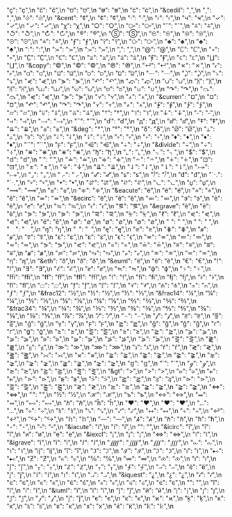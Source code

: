   \"&ccedil;\": \"ç\",\n      \"&ccirc;\": \"ĉ\",\n      \"&ccups;\": \"⩌\",\n      \"&ccupssm;\": \"⩐\",\n      \"&cdot;\": \"ċ\",\n      \"&cedil\": \"¸\",\n      \"&cedil;\": \"¸\",\n      \"&cemptyv;\": \"⦲\",\n      \"&cent\": \"¢\",\n      \"&cent;\": \"¢\",\n      \"&centerdot;\": \"·\",\n      \"&cfr;\": \"𝔠\",\n      \"&chcy;\": \"ч\",\n      \"&check;\": \"✓\",\n      \"&checkmark;\": \"✓\",\n      \"&chi;\": \"χ\",\n      \"&cir;\": \"○\",\n      \"&cirE;\": \"⧃\",\n      \"&circ;\": \"ˆ\",\n      \"&circeq;\": \"≗\",\n      \"&circlearrowleft;\": \"↺\",\n      \"&circlearrowright;\": \"↻\",\n      \"&circledR;\": \"®\",\n      \"&circledS;\": \"Ⓢ\",\n      \"&circledast;\": \"⊛\",\n      \"&circledcirc;\": \"⊚\",\n      \"&circleddash;\": \"⊝\",\n      \"&cire;\": \"≗\",\n      \"&cirfnint;\": \"⨐\",\n      \"&cirmid;\": \"⫯\",\n      \"&cirscir;\": \"⧂\",\n      \"&clubs;\": \"♣\",\n      \"&clubsuit;\": \"♣\",\n      \"&colon;\": \":\",\n      \"&colone;\": \"≔\",\n      \"&coloneq;\": \"≔\",\n      \"&comma;\": \",\",\n      \"&commat;\": \"@\",\n      \"&comp;\": \"∁\",\n      \"&compfn;\": \"∘\",\n      \"&complement;\": \"∁\",\n      \"&complexes;\": \"ℂ\",\n      \"&cong;\": \"≅\",\n      \"&congdot;\": \"⩭\",\n      \"&conint;\": \"∮\",\n      \"&copf;\": \"𝕔\",\n      \"&coprod;\": \"∐\",\n      \"&copy\": \"©\",\n      \"&copy;\": \"©\",\n      \"&copysr;\": \"℗\",\n      \"&crarr;\": \"↵\",\n      \"&cross;\": \"✗\",\n      \"&cscr;\": \"𝒸\",\n      \"&csub;\": \"⫏\",\n      \"&csube;\": \"⫑\",\n      \"&csup;\": \"⫐\",\n      \"&csupe;\": \"⫒\",\n      \"&ctdot;\": \"⋯\",\n      \"&cudarrl;\": \"⤸\",\n      \"&cudarrr;\": \"⤵\",\n      \"&cuepr;\": \"⋞\",\n      \"&cuesc;\": \"⋟\",\n      \"&cularr;\": \"↶\",\n      \"&cularrp;\": \"⤽\",\n      \"&cup;\": \"∪\",\n      \"&cupbrcap;\": \"⩈\",\n      \"&cupcap;\": \"⩆\",\n      \"&cupcup;\": \"⩊\",\n      \"&cupdot;\": \"⊍\",\n      \"&cupor;\": \"⩅\",\n      \"&cups;\": \"∪︀\",\n      \"&curarr;\": \"↷\",\n      \"&curarrm;\": \"⤼\",\n      \"&curlyeqprec;\": \"⋞\",\n      \"&curlyeqsucc;\": \"⋟\",\n      \"&curlyvee;\": \"⋎\",\n      \"&curlywedge;\": \"⋏\",\n      \"&curren\": \"¤\",\n      \"&curren;\": \"¤\",\n      \"&curvearrowleft;\": \"↶\",\n      \"&curvearrowright;\": \"↷\",\n      \"&cuvee;\": \"⋎\",\n      \"&cuwed;\": \"⋏\",\n      \"&cwconint;\": \"∲\",\n      \"&cwint;\": \"∱\",\n      \"&cylcty;\": \"⌭\",\n      \"&dArr;\": \"⇓\",\n      \"&dHar;\": \"⥥\",\n      \"&dagger;\": \"†\",\n      \"&daleth;\": \"ℸ\",\n      \"&darr;\": \"↓\",\n      \"&dash;\": \"‐\",\n      \"&dashv;\": \"⊣\",\n      \"&dbkarow;\": \"⤏\",\n      \"&dblac;\": \"˝\",\n      \"&dcaron;\": \"ď\",\n      \"&dcy;\": \"д\",\n      \"&dd;\": \"ⅆ\",\n      \"&ddagger;\": \"‡\",\n      \"&ddarr;\": \"⇊\",\n      \"&ddotseq;\": \"⩷\",\n      \"&deg\": \"°\",\n      \"&deg;\": \"°\",\n      \"&delta;\": \"δ\",\n      \"&demptyv;\": \"⦱\",\n      \"&dfisht;\": \"⥿\",\n      \"&dfr;\": \"𝔡\",\n      \"&dharl;\": \"⇃\",\n      \"&dharr;\": \"⇂\",\n      \"&diam;\": \"⋄\",\n      \"&diamond;\": \"⋄\",\n      \"&diamondsuit;\": \"♦\",\n      \"&diams;\": \"♦\",\n      \"&die;\": \"¨\",\n      \"&digamma;\": \"ϝ\",\n      \"&disin;\": \"⋲\",\n      \"&div;\": \"÷\",\n      \"&divide\": \"÷\",\n      \"&divide;\": \"÷\",\n      \"&divideontimes;\": \"⋇\",\n      \"&divonx;\": \"⋇\",\n      \"&djcy;\": \"ђ\",\n      \"&dlcorn;\": \"⌞\",\n      \"&dlcrop;\": \"⌍\",\n      \"&dollar;\": \"$\",\n      \"&dopf;\": \"𝕕\",\n      \"&dot;\": \"˙\",\n      \"&doteq;\": \"≐\",\n      \"&doteqdot;\": \"≑\",\n      \"&dotminus;\": \"∸\",\n      \"&dotplus;\": \"∔\",\n      \"&dotsquare;\": \"⊡\",\n      \"&doublebarwedge;\": \"⌆\",\n      \"&downarrow;\": \"↓\",\n      \"&downdownarrows;\": \"⇊\",\n      \"&downharpoonleft;\": \"⇃\",\n      \"&downharpoonright;\": \"⇂\",\n      \"&drbkarow;\": \"⤐\",\n      \"&drcorn;\": \"⌟\",\n      \"&drcrop;\": \"⌌\",\n      \"&dscr;\": \"𝒹\",\n      \"&dscy;\": \"ѕ\",\n      \"&dsol;\": \"⧶\",\n      \"&dstrok;\": \"đ\",\n      \"&dtdot;\": \"⋱\",\n      \"&dtri;\": \"▿\",\n      \"&dtrif;\": \"▾\",\n      \"&duarr;\": \"⇵\",\n      \"&duhar;\": \"⥯\",\n      \"&dwangle;\": \"⦦\",\n      \"&dzcy;\": \"џ\",\n      \"&dzigrarr;\": \"⟿\",\n      \"&eDDot;\": \"⩷\",\n      \"&eDot;\": \"≑\",\n      \"&eacute\": \"é\",\n      \"&eacute;\": \"é\",\n      \"&easter;\": \"⩮\",\n      \"&ecaron;\": \"ě\",\n      \"&ecir;\": \"≖\",\n      \"&ecirc\": \"ê\",\n      \"&ecirc;\": \"ê\",\n      \"&ecolon;\": \"≕\",\n      \"&ecy;\": \"э\",\n      \"&edot;\": \"ė\",\n      \"&ee;\": \"ⅇ\",\n      \"&efDot;\": \"≒\",\n      \"&efr;\": \"𝔢\",\n      \"&eg;\": \"⪚\",\n      \"&egrave\": \"è\",\n      \"&egrave;\": \"è\",\n      \"&egs;\": \"⪖\",\n      \"&egsdot;\": \"⪘\",\n      \"&el;\": \"⪙\",\n      \"&elinters;\": \"⏧\",\n      \"&ell;\": \"ℓ\",\n      \"&els;\": \"⪕\",\n      \"&elsdot;\": \"⪗\",\n      \"&emacr;\": \"ē\",\n      \"&empty;\": \"∅\",\n      \"&emptyset;\": \"∅\",\n      \"&emptyv;\": \"∅\",\n      \"&emsp13;\": \" \",\n      \"&emsp14;\": \" \",\n      \"&emsp;\": \" \",\n      \"&eng;\": \"ŋ\",\n      \"&ensp;\": \" \",\n      \"&eogon;\": \"ę\",\n      \"&eopf;\": \"𝕖\",\n      \"&epar;\": \"⋕\",\n      \"&eparsl;\": \"⧣\",\n      \"&eplus;\": \"⩱\",\n      \"&epsi;\": \"ε\",\n      \"&epsilon;\": \"ε\",\n      \"&epsiv;\": \"ϵ\",\n      \"&eqcirc;\": \"≖\",\n      \"&eqcolon;\": \"≕\",\n      \"&eqsim;\": \"≂\",\n      \"&eqslantgtr;\": \"⪖\",\n      \"&eqslantless;\": \"⪕\",\n      \"&equals;\": \"=\",\n      \"&equest;\": \"≟\",\n      \"&equiv;\": \"≡\",\n      \"&equivDD;\": \"⩸\",\n      \"&eqvparsl;\": \"⧥\",\n      \"&erDot;\": \"≓\",\n      \"&erarr;\": \"⥱\",\n      \"&escr;\": \"ℯ\",\n      \"&esdot;\": \"≐\",\n      \"&esim;\": \"≂\",\n      \"&eta;\": \"η\",\n      \"&eth\": \"ð\",\n      \"&eth;\": \"ð\",\n      \"&euml\": \"ë\",\n      \"&euml;\": \"ë\",\n      \"&euro;\": \"€\",\n      \"&excl;\": \"!\",\n      \"&exist;\": \"∃\",\n      \"&expectation;\": \"ℰ\",\n      \"&exponentiale;\": \"ⅇ\",\n      \"&fallingdotseq;\": \"≒\",\n      \"&fcy;\": \"ф\",\n      \"&female;\": \"♀\",\n      \"&ffilig;\": \"ﬃ\",\n      \"&fflig;\": \"ﬀ\",\n      \"&ffllig;\": \"ﬄ\",\n      \"&ffr;\": \"𝔣\",\n      \"&filig;\": \"ﬁ\",\n      \"&fjlig;\": \"fj\",\n      \"&flat;\": \"♭\",\n      \"&fllig;\": \"ﬂ\",\n      \"&fltns;\": \"▱\",\n      \"&fnof;\": \"ƒ\",\n      \"&fopf;\": \"𝕗\",\n      \"&forall;\": \"∀\",\n      \"&fork;\": \"⋔\",\n      \"&forkv;\": \"⫙\",\n      \"&fpartint;\": \"⨍\",\n      \"&frac12\": \"½\",\n      \"&frac12;\": \"½\",\n      \"&frac13;\": \"⅓\",\n      \"&frac14\": \"¼\",\n      \"&frac14;\": \"¼\",\n      \"&frac15;\": \"⅕\",\n      \"&frac16;\": \"⅙\",\n      \"&frac18;\": \"⅛\",\n      \"&frac23;\": \"⅔\",\n      \"&frac25;\": \"⅖\",\n      \"&frac34\": \"¾\",\n      \"&frac34;\": \"¾\",\n      \"&frac35;\": \"⅗\",\n      \"&frac38;\": \"⅜\",\n      \"&frac45;\": \"⅘\",\n      \"&frac56;\": \"⅚\",\n      \"&frac58;\": \"⅝\",\n      \"&frac78;\": \"⅞\",\n      \"&frasl;\": \"⁄\",\n      \"&frown;\": \"⌢\",\n      \"&fscr;\": \"𝒻\",\n      \"&gE;\": \"≧\",\n      \"&gEl;\": \"⪌\",\n      \"&gacute;\": \"ǵ\",\n      \"&gamma;\": \"γ\",\n      \"&gammad;\": \"ϝ\",\n      \"&gap;\": \"⪆\",\n      \"&gbreve;\": \"ğ\",\n      \"&gcirc;\": \"ĝ\",\n      \"&gcy;\": \"г\",\n      \"&gdot;\": \"ġ\",\n      \"&ge;\": \"≥\",\n      \"&gel;\": \"⋛\",\n      \"&geq;\": \"≥\",\n      \"&geqq;\": \"≧\",\n      \"&geqslant;\": \"⩾\",\n      \"&ges;\": \"⩾\",\n      \"&gescc;\": \"⪩\",\n      \"&gesdot;\": \"⪀\",\n      \"&gesdoto;\": \"⪂\",\n      \"&gesdotol;\": \"⪄\",\n      \"&gesl;\": \"⋛︀\",\n      \"&gesles;\": \"⪔\",\n      \"&gfr;\": \"𝔤\",\n      \"&gg;\": \"≫\",\n      \"&ggg;\": \"⋙\",\n      \"&gimel;\": \"ℷ\",\n      \"&gjcy;\": \"ѓ\",\n      \"&gl;\": \"≷\",\n      \"&glE;\": \"⪒\",\n      \"&gla;\": \"⪥\",\n      \"&glj;\": \"⪤\",\n      \"&gnE;\": \"≩\",\n      \"&gnap;\": \"⪊\",\n      \"&gnapprox;\": \"⪊\",\n      \"&gne;\": \"⪈\",\n      \"&gneq;\": \"⪈\",\n      \"&gneqq;\": \"≩\",\n      \"&gnsim;\": \"⋧\",\n      \"&gopf;\": \"𝕘\",\n      \"&grave;\": \"`\",\n      \"&gscr;\": \"ℊ\",\n      \"&gsim;\": \"≳\",\n      \"&gsime;\": \"⪎\",\n      \"&gsiml;\": \"⪐\",\n      \"&gt\": \">\",\n      \"&gt;\": \">\",\n      \"&gtcc;\": \"⪧\",\n      \"&gtcir;\": \"⩺\",\n      \"&gtdot;\": \"⋗\",\n      \"&gtlPar;\": \"⦕\",\n      \"&gtquest;\": \"⩼\",\n      \"&gtrapprox;\": \"⪆\",\n      \"&gtrarr;\": \"⥸\",\n      \"&gtrdot;\": \"⋗\",\n      \"&gtreqless;\": \"⋛\",\n      \"&gtreqqless;\": \"⪌\",\n      \"&gtrless;\": \"≷\",\n      \"&gtrsim;\": \"≳\",\n      \"&gvertneqq;\": \"≩︀\",\n      \"&gvnE;\": \"≩︀\",\n      \"&hArr;\": \"⇔\",\n      \"&hairsp;\": \" \",\n      \"&half;\": \"½\",\n      \"&hamilt;\": \"ℋ\",\n      \"&hardcy;\": \"ъ\",\n      \"&harr;\": \"↔\",\n      \"&harrcir;\": \"⥈\",\n      \"&harrw;\": \"↭\",\n      \"&hbar;\": \"ℏ\",\n      \"&hcirc;\": \"ĥ\",\n      \"&hearts;\": \"♥\",\n      \"&heartsuit;\": \"♥\",\n      \"&hellip;\": \"…\",\n      \"&hercon;\": \"⊹\",\n      \"&hfr;\": \"𝔥\",\n      \"&hksearow;\": \"⤥\",\n      \"&hkswarow;\": \"⤦\",\n      \"&hoarr;\": \"⇿\",\n      \"&homtht;\": \"∻\",\n      \"&hookleftarrow;\": \"↩\",\n      \"&hookrightarrow;\": \"↪\",\n      \"&hopf;\": \"𝕙\",\n      \"&horbar;\": \"―\",\n      \"&hscr;\": \"𝒽\",\n      \"&hslash;\": \"ℏ\",\n      \"&hstrok;\": \"ħ\",\n      \"&hybull;\": \"⁃\",\n      \"&hyphen;\": \"‐\",\n      \"&iacute\": \"í\",\n      \"&iacute;\": \"í\",\n      \"&ic;\": \"⁣\",\n      \"&icirc\": \"î\",\n      \"&icirc;\": \"î\",\n      \"&icy;\": \"и\",\n      \"&iecy;\": \"е\",\n      \"&iexcl\": \"¡\",\n      \"&iexcl;\": \"¡\",\n      \"&iff;\": \"⇔\",\n      \"&ifr;\": \"𝔦\",\n      \"&igrave\": \"ì\",\n      \"&igrave;\": \"ì\",\n      \"&ii;\": \"ⅈ\",\n      \"&iiiint;\": \"⨌\",\n      \"&iiint;\": \"∭\",\n      \"&iinfin;\": \"⧜\",\n      \"&iiota;\": \"℩\",\n      \"&ijlig;\": \"ĳ\",\n      \"&imacr;\": \"ī\",\n      \"&image;\": \"ℑ\",\n      \"&imagline;\": \"ℐ\",\n      \"&imagpart;\": \"ℑ\",\n      \"&imath;\": \"ı\",\n      \"&imof;\": \"⊷\",\n      \"&imped;\": \"Ƶ\",\n      \"&in;\": \"∈\",\n      \"&incare;\": \"℅\",\n      \"&infin;\": \"∞\",\n      \"&infintie;\": \"⧝\",\n      \"&inodot;\": \"ı\",\n      \"&int;\": \"∫\",\n      \"&intcal;\": \"⊺\",\n      \"&integers;\": \"ℤ\",\n      \"&intercal;\": \"⊺\",\n      \"&intlarhk;\": \"⨗\",\n      \"&intprod;\": \"⨼\",\n      \"&iocy;\": \"ё\",\n      \"&iogon;\": \"į\",\n      \"&iopf;\": \"𝕚\",\n      \"&iota;\": \"ι\",\n      \"&iprod;\": \"⨼\",\n      \"&iquest\": \"¿\",\n      \"&iquest;\": \"¿\",\n      \"&iscr;\": \"𝒾\",\n      \"&isin;\": \"∈\",\n      \"&isinE;\": \"⋹\",\n      \"&isindot;\": \"⋵\",\n      \"&isins;\": \"⋴\",\n      \"&isinsv;\": \"⋳\",\n      \"&isinv;\": \"∈\",\n      \"&it;\": \"⁢\",\n      \"&itilde;\": \"ĩ\",\n      \"&iukcy;\": \"і\",\n      \"&iuml\": \"ï\",\n      \"&iuml;\": \"ï\",\n      \"&jcirc;\": \"ĵ\",\n      \"&jcy;\": \"й\",\n      \"&jfr;\": \"𝔧\",\n      \"&jmath;\": \"ȷ\",\n      \"&jopf;\": \"𝕛\",\n      \"&jscr;\": \"𝒿\",\n      \"&jsercy;\": \"ј\",\n      \"&jukcy;\": \"є\",\n      \"&kappa;\": \"κ\",\n      \"&kappav;\": \"ϰ\",\n      \"&kcedil;\": \"ķ\",\n      \"&kcy;\": \"к\",\n      \"&kfr;\": \"𝔨\",\n      \"&kgreen;\": \"ĸ\",\n      \"&khcy;\": \"х\",\n      \"&kjcy;\": \"ќ\",\n      \"&kopf;\": \"𝕜\",\n                                                                                                                                                                                                             